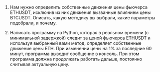 1. Нам нужно определить собственные движения цены фьючерса ETHUSDT, исключив из них движения вызванные влиянием цены BTCUSDT. Описать, какую методику вы выбрали, какие параметры подобрали, и почему.

2. Написать программу на Python, которая в реальном времени (с минимальной задержкой) следит за ценой фьючерса ETHUSDT и используя выбранный вами метод, определяет собственные движение цены ETH. При изменении цены на 1% за последние 60 минут, программа выводит сообщение в консоль. При этом программа должна продолжать работать дальше, постоянно считывая актуальную цену.
